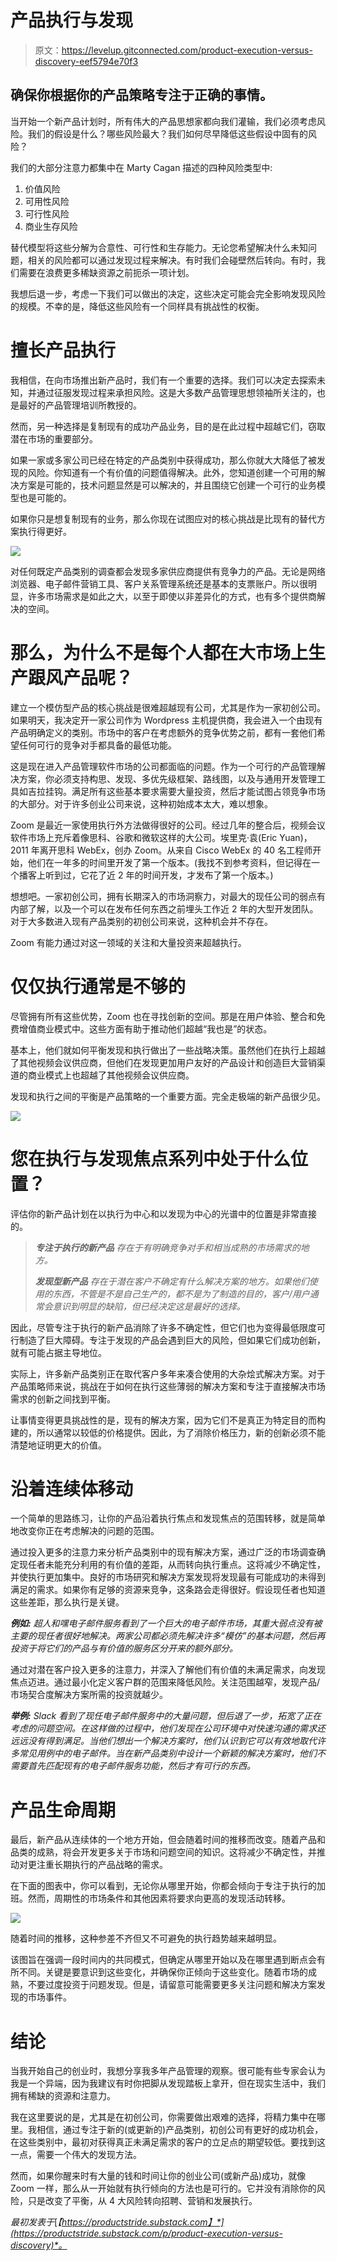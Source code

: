 # 产品执行与发现

> 原文：<https://levelup.gitconnected.com/product-execution-versus-discovery-eef5794e70f3>

## 确保你根据你的产品策略专注于正确的事情。

当开始一个新产品计划时，所有伟大的产品思想家都向我们灌输，我们必须考虑风险。我们的假设是什么？哪些风险最大？我们如何尽早降低这些假设中固有的风险？

我们的大部分注意力都集中在 Marty Cagan 描述的四种风险类型中:

1.  价值风险
2.  可用性风险
3.  可行性风险
4.  商业生存风险

替代模型将这些分解为合意性、可行性和生存能力。无论您希望解决什么未知问题，相关的风险都可以通过发现过程来解决。有时我们会碰壁然后转向。有时，我们需要在浪费更多稀缺资源之前扼杀一项计划。

我想后退一步，考虑一下我们可以做出的决定，这些决定可能会完全影响发现风险的规模。不幸的是，降低这些风险有一个同样具有挑战性的权衡。

# 擅长产品执行

我相信，在向市场推出新产品时，我们有一个重要的选择。我们可以决定去探索未知，并通过征服发现过程来承担风险。这是大多数产品管理思想领袖所关注的，也是最好的产品管理培训所教授的。

然而，另一种选择是复制现有的成功产品业务，目的是在此过程中超越它们，窃取潜在市场的重要部分。

如果一家或多家公司已经在特定的产品类别中获得成功，那么你就大大降低了被发现的风险。你知道有一个有价值的问题值得解决。此外，您知道创建一个可用的解决方案是可能的，技术问题显然是可以解决的，并且围绕它创建一个可行的业务模型也是可能的。

如果你只是想复制现有的业务，那么你现在试图应对的核心挑战是比现有的替代方案执行得更好。

![](img/206a362084296c5020250336ec29de6e.png)

对任何既定产品类别的调查都会发现多家供应商提供有竞争力的产品。无论是网络浏览器、电子邮件营销工具、客户关系管理系统还是基本的支票账户。所以很明显，许多市场需求是如此之大，以至于即使以非差异化的方式，也有多个提供商解决的空间。

# 那么，为什么不是每个人都在大市场上生产跟风产品呢？

建立一个模仿型产品的核心挑战是很难超越现有公司，尤其是作为一家初创公司。如果明天，我决定开一家公司作为 Wordpress 主机提供商，我会进入一个由现有产品明确定义的类别。市场中的客户在考虑额外的竞争优势之前，都有一套他们希望任何可行的竞争对手都具备的最低功能。

这是现在进入产品管理软件市场的公司都面临的问题。作为一个可行的产品管理解决方案，你必须支持构思、发现、多优先级框架、路线图，以及与通用开发管理工具如吉拉挂钩。满足所有这些基本要求需要大量投资，然后才能试图占领竞争市场的大部分。对于许多创业公司来说，这种初始成本太大，难以想象。

Zoom 是最近一家使用执行外方法做得很好的公司。经过几年的整合后，视频会议软件市场上充斥着像思科、谷歌和微软这样的大公司。埃里克·袁(Eric Yuan)，2011 年离开思科 WebEx，创办 Zoom。从来自 Cisco WebEx 的 40 名工程师开始，他们在一年多的时间里开发了第一个版本。(我找不到参考资料，但记得在一个播客上听到过，它花了近 2 年的时间开发，才发布了第一个版本。)

想想吧。一家初创公司，拥有长期深入的市场洞察力，对最大的现任公司的弱点有内部了解，以及一个可以在发布任何东西之前埋头工作近 2 年的大型开发团队。对于大多数进入现有产品类别的初创公司来说，这种机会并不存在。

Zoom 有能力通过对这一领域的关注和大量投资来超越执行。

# 仅仅执行通常是不够的

尽管拥有所有这些优势，Zoom 也在寻找创新的空间。那是在用户体验、整合和免费增值商业模式中。这些方面有助于推动他们超越“我也是”的状态。

基本上，他们就如何平衡发现和执行做出了一些战略决策。虽然他们在执行上超越了其他视频会议供应商，但他们在发现更加用户友好的产品设计和创造巨大营销渠道的商业模式上也超越了其他视频会议供应商。

发现和执行之间的平衡是产品策略的一个重要方面。完全走极端的新产品很少见。

![](img/461f902ce3d44904cda296eb989c8456.png)

# 您在执行与发现焦点系列中处于什么位置？

评估你的新产品计划在以执行为中心和以发现为中心的光谱中的位置是非常直接的。

> ***专注于执行的新产品*** *存在于有明确竞争对手和相当成熟的市场需求的地方。*
> 
> ***发现型新产品*** *存在于潜在客户不确定有什么解决方案的地方。如果他们使用的东西，不管是不是自己生产的，都不是为了制造的目的，客户/用户通常会意识到明显的缺陷，但已经决定这是最好的选择。*

因此，尽管专注于执行的新产品消除了许多不确定性，但它们也为变得最低限度可行制造了巨大障碍。专注于发现的产品会遇到巨大的风险，但如果它们成功创新，就有可能占据主导地位。

实际上，许多新产品类别正在取代客户多年来凑合使用的大杂烩式解决方案。对于产品策略师来说，挑战在于如何在执行这些薄弱的解决方案和专注于直接解决市场需求的创新之间找到平衡。

让事情变得更具挑战性的是，现有的解决方案，因为它们不是真正为特定目的而构建的，所以通常以较低的价格提供。因此，为了消除价格压力，新的创新必须不能清楚地证明更大的价值。

# 沿着连续体移动

一个简单的思路练习，让你的产品沿着执行焦点和发现焦点的范围转移，就是简单地改变你正在考虑解决的问题的范围。

通过投入更多的注意力来分析产品类别中的现有解决方案，通过广泛的市场调查确定现任者未能充分利用的有价值的差距，从而转向执行重点。这将减少不确定性，并使执行更加集中。良好的市场研究和解决方案发现将发现最有可能成功的未得到满足的需求。如果你有足够的资源来竞争，这条路会走得很好。假设现任者也知道这些差距，那么执行是关键。

***例如:*** *超人和嘿电子邮件服务看到了一个巨大的电子邮件市场，其重大弱点没有被主要的现任者很好地解决。两家公司都必须先解决许多“模仿”的基本问题，然后再投资于将它们的产品与有价值的服务区分开来的额外部分。*

通过对潜在客户投入更多的注意力，并深入了解他们有价值的未满足需求，向发现焦点迈进。通过最小化定义客户群的范围来降低风险。关注范围越窄，发现产品/市场契合度解决方案所需的投资就越少。

***举例:*** *Slack 看到了现任电子邮件服务中的大量问题，但后退了一步，拓宽了正在考虑的问题空间。在这样做的过程中，他们发现在公司环境中对快速沟通的需求还远远没有得到满足。当他们想出一个解决方案时，他们认识到它可以有效地取代许多常见用例中的电子邮件。当在新产品类别中设计一个新颖的解决方案时，他们不需要首先匹配现有的电子邮件服务功能，然后才有可行的东西。*

# 产品生命周期

最后，新产品从连续体的一个地方开始，但会随着时间的推移而改变。随着产品和品类的成熟，将会开发更多关于市场和问题空间的知识。这将减少不确定性，并推动对更注重长期执行的产品战略的需求。

在下面的图表中，你可以看到，无论你从哪里开始，你都会倾向于专注于执行的加班。然而，周期性的市场条件和其他因素将要求向更高的发现活动转移。

![](img/2723fa6f0aa8e73417bd7f771fe0fdfb.png)

随着时间的推移，这种参差不齐但又不可避免的执行趋势越来越明显。

该图旨在强调一段时间内的共同模式，但确定从哪里开始以及在哪里遇到断点会有所不同。关键是要意识到这些变化，并确保你正倾向于这些变化。随着市场的成熟，不要过度投资于问题发现。但是，请留意可能需要更多关注问题和解决方案发现的市场事件。

# 结论

当我开始自己的创业时，我想分享我多年产品管理的观察。很可能有些专家会认为我是一个异端，因为我建议有时你把脚从发现踏板上拿开，但在现实生活中，我们拥有稀缺的资源和注意力。

我在这里要说的是，尤其是在初创公司，你需要做出艰难的选择，将精力集中在哪里。我相信，通过专注于新的(或更新的)产品类别，初创公司有更好的成功机会，在这些类别中，最初对获得真正未满足需求的客户的立足点的期望较低。要找到这一点，需要一个伟大的发现方法。

然而，如果你醒来时有大量的钱和时间让你的创业公司(或新产品)成功，就像 Zoom 一样，那么从一开始就有执行倾向的方法也是可行的。它并没有消除你的风险，只是改变了平衡，从 4 大风险转向招聘、营销和发展执行。

*最初发表于*[*【https://productstride.substack.com】*](https://productstride.substack.com/p/product-execution-versus-discovery)*。*